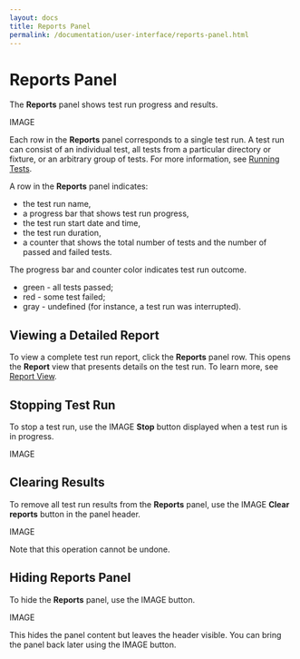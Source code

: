 ```yaml
---
layout: docs
title: Reports Panel
permalink: /documentation/user-interface/reports-panel.html
---
```

# Reports Panel

The **Reports** panel shows test run progress and results.

IMAGE

Each row in the **Reports** panel corresponds to a single test run. A test run can consist of an individual test, all tests from a particular directory or fixture, or an arbitrary group of tests. For more information, see [Running Tests](../working-with-testcafe-studio/running-tests.md).

A row in the **Reports** panel indicates:

* the test run name,
* a progress bar that shows test run progress,
* the test run start date and time,
* the test run duration,
* a counter that shows the total number of tests and the number of passed and failed tests.

The progress bar and counter color indicates test run outcome.

* green - all tests passed;
* red - some test failed;
* gray - undefined (for instance, a test run was interrupted).

## Viewing a Detailed Report

To view a complete test run report, click the **Reports** panel row. This opens the **Report** view that presents details on the test run. To learn more, see [Report View](report-view.md).

## Stopping Test Run

To stop a test run, use the IMAGE **Stop** button displayed when a test run is in progress.

IMAGE

## Clearing Results

To remove all test run results from the **Reports** panel, use the IMAGE **Clear reports** button in the panel header.

IMAGE

Note that this operation cannot be undone.

## Hiding Reports Panel

To hide the **Reports** panel, use the IMAGE button.

IMAGE

This hides the panel content but leaves the header visible. You can bring the panel back later using the IMAGE button.
